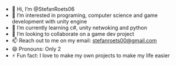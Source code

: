 - 👋 Hi, I’m @StefanRoets06
- 👀 I’m interested in programing, computer science and game development with unity engine
- 🌱 I’m currently learning c#, unity netwoking and python
- 💞️ I’m looking to collaborate on a game dev project
- 📫 Reach out to me on my email: stefanroets00@gmail.com
- 😄 Pronouns: Only 2
- ⚡ Fun fact: I love to make my own projects to make my life easier

<!---
StefanRoets06/StefanRoets06 is a ✨ special ✨ repository because its `README.md` (this file) appears on your GitHub profile.
You can click the Preview link to take a look at your changes.
--->
